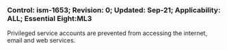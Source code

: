 ### Control: ism-1653; Revision: 0; Updated: Sep-21; Applicability: ALL; Essential Eight:ML3
<p>Privileged service accounts are prevented from accessing the internet, email and web services.</p>